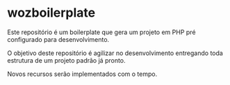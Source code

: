 # wozboilerplate

Este repositório é um boilerplate que gera um projeto em PHP pré configurado para desenvolvimento.

O objetivo deste repositório é agilizar no desenvolvimento entregando toda estrutura de um projeto padrão já pronto.

Novos recursos serão implementados com o tempo.
